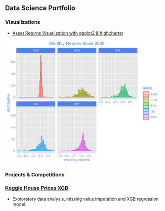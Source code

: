 ## Data Science Portfolio

### Visualizations

- [Asset Returns Visualization with ggplot2 & highcharter](https://github.com/Igna43/Visualizations/blob/master/AssetReturnsVis.r)

![](https://github.com/Igna43/Portfolio/blob/master/images/assetReturns.png)


### Projects & Competitions

### [Kaggle House Prices XGB](https://github.com/Igna43/regression-techniques/blob/master/house_prices.r)
+ Exploratory data analysis, missing value imputation and XGB regression model.

